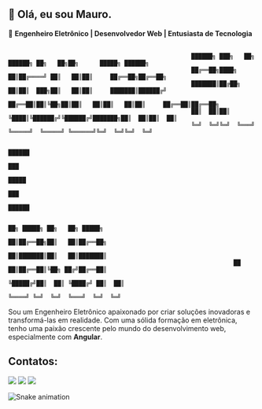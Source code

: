 ## 👋 Olá, eu sou Mauro.

🎯 **Engenheiro Eletrônico | Desenvolvedor Web | Entusiasta de Tecnologia** <br> <br>


```
                                                    ██████╗ ███╗   ██╗ ██████╗ ██╗   ██╗██╗      █████╗ ██████╗       
                                                    ██╔══██╗████╗  ██║██╔════╝ ██║   ██║██║     ██╔══██╗██╔══██╗
                                                    ███████║██╔██╗ ██║██║  ███╗██║   ██║██║     ███████║██████╔╝
                                                    ██╔══██║██║╚██╗██║██║   ██║██║   ██║██║     ██╔══██║██╔══██╗
                                                    ██║  ██║██║ ╚████║╚██████╔╝╚██████╔╝███████╗██║  ██║██║  ██║
                                                    ╚═╝  ╚═╝╚═╝  ╚═══╝ ╚═════╝  ╚═════╝ ╚══════╝╚═╝  ╚═╝╚═╝  ╚═╝
                                                    
                                                                                ██████
                                                                                ███
                                                                                █████
                                                                                ███
                                                                                ██████

                                                                     ██╗ █████╗ ██╗   ██╗ █████╗                           
                                                                     ██║██╔══██╗██║   ██║██╔══██╗                          
                                                                     ██║███████║██║   ██║███████║                          
                                                                ██   ██║██╔══██║╚██╗ ██╔╝██╔══██║                          
                                                                ╚█████╔╝██║  ██║ ╚████╔╝ ██║  ██║                          
                                                                 ╚════╝ ╚═╝  ╚═╝  ╚═══╝  ╚═╝  ╚═╝
```


Sou um Engenheiro Eletrônico apaixonado por criar soluções inovadoras e transformá-las em realidade. Com uma sólida formação em eletrônica, tenho uma paixão crescente pelo mundo do desenvolvimento web, especialmente com **Angular**.

## Contatos:
<div>
<a href="https://instagram.com/seu-usuário-instagram-aqui" target="_blank"><img loading="lazy" src="https://img.shields.io/badge/-Instagram-%23E4405F?style=for-the-badge&logo=instagram&logoColor=white" target="_blank"></a>
<a href = "mailto:maurosacramento35@gmail.com"><img loading="lazy" src="https://img.shields.io/badge/Gmail-D14836?style=for-the-badge&logo=gmail&logoColor=white" target="_blank"></a>
<a href="[https://www.linkedin.com/in/seu-usuário-linkedln-aqui](https://www.linkedin.com/in/mauro-do-sacramento-3b3949207/)" target="_blank"><img loading="lazy" src="https://img.shields.io/badge/-LinkedIn-%230077B5?style=for-the-badge&logo=linkedin&logoColor=white" target="_blank"></a>   
</div>

<!--
**MauroSacramento/MauroSacramento** is a ✨ _special_ ✨ repository because its `README.md` (this file) appears on your GitHub profile.

Here are some ideas to get you started:

- 🔭 I’m currently working on ...
- 🌱 I’m currently learning ...
- 👯 I’m looking to collaborate on ...
- 🤔 I’m looking for help with ...
- 💬 Ask me about ...
- 📫 How to reach me: ...
- 😄 Pronouns: ...
- ⚡ Fun fact: ...
-->
![Snake animation](https://github.com/MauroSacramento/MauroSacramento/blob/output/github-contribution-grid-snake.svg)
